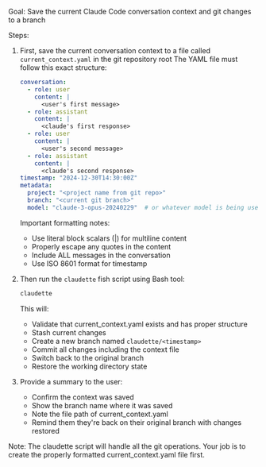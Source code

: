 Goal: Save the current Claude Code conversation context and git changes to a branch

Steps:
1. First, save the current conversation context to a file called `current_context.yaml` in the git repository root
   The YAML file must follow this exact structure:
   ```yaml
   conversation:
     - role: user
       content: |
         <user's first message>
     - role: assistant  
       content: |
         <claude's first response>
     - role: user
       content: |
         <user's second message>
     - role: assistant
       content: |
         <claude's second response>
   timestamp: "2024-12-30T14:30:00Z"
   metadata:
     project: "<project name from git repo>"
     branch: "<current git branch>"
     model: "claude-3-opus-20240229"  # or whatever model is being used
   ```
   
   Important formatting notes:
   - Use literal block scalars (|) for multiline content
   - Properly escape any quotes in the content
   - Include ALL messages in the conversation
   - Use ISO 8601 format for timestamp

2. Then run the `claudette` fish script using Bash tool:
   ```bash
   claudette
   ```
   This will:
   - Validate that current_context.yaml exists and has proper structure
   - Stash current changes
   - Create a new branch named `claudette/<timestamp>`
   - Commit all changes including the context file
   - Switch back to the original branch
   - Restore the working directory state

3. Provide a summary to the user:
   - Confirm the context was saved
   - Show the branch name where it was saved
   - Note the file path of current_context.yaml
   - Remind them they're back on their original branch with changes restored

Note: The claudette script will handle all the git operations. Your job is to create the properly formatted current_context.yaml file first.